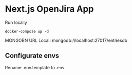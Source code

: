 # Next.js OpenJira App

Run locally
```
docker-compose up -d
```

MONGOBN URL Local:
mongodb://localhost:27017/entriesdb

## Configurate envs
Rename .env.template to .env